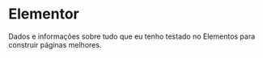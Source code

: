 # Elementor
 Dados e informações sobre tudo que eu tenho testado no Elementos para construir páginas melhores.
